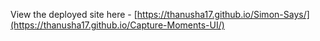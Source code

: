 View the deployed site here -  [https://thanusha17.github.io/Simon-Says/](https://thanusha17.github.io/Capture-Moments-UI/)
